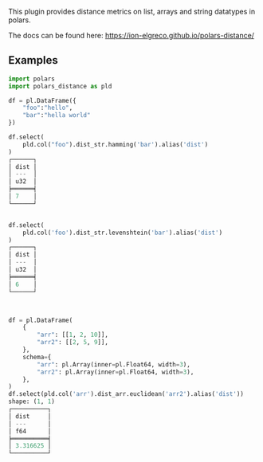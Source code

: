 This plugin provides distance metrics on list, arrays and string datatypes in polars.

The docs can be found here: https://ion-elgreco.github.io/polars-distance/

## Examples

```python
import polars
import polars_distance as pld

df = pl.DataFrame({
    "foo":"hello",
    "bar":"hella world"
})

df.select(
    pld.col("foo").dist_str.hamming('bar').alias('dist')
)
┌──────┐
│ dist │
│ ---  │
│ u32  │
╞══════╡
│ 7    │
└──────┘


df.select(
    pld.col('foo').dist_str.levenshtein('bar').alias('dist')
)
┌──────┐
│ dist │
│ ---  │
│ u32  │
╞══════╡
│ 6    │
└──────┘



df = pl.DataFrame(
    {
        "arr": [[1, 2, 10]],
        "arr2": [[2, 5, 9]],
    },
    schema={
        "arr": pl.Array(inner=pl.Float64, width=3),
        "arr2": pl.Array(inner=pl.Float64, width=3),
    },
)
df.select(pld.col('arr').dist_arr.euclidean('arr2').alias('dist'))
shape: (1, 1)
┌──────────┐
│ dist     │
│ ---      │
│ f64      │
╞══════════╡
│ 3.316625 │
└──────────┘
```